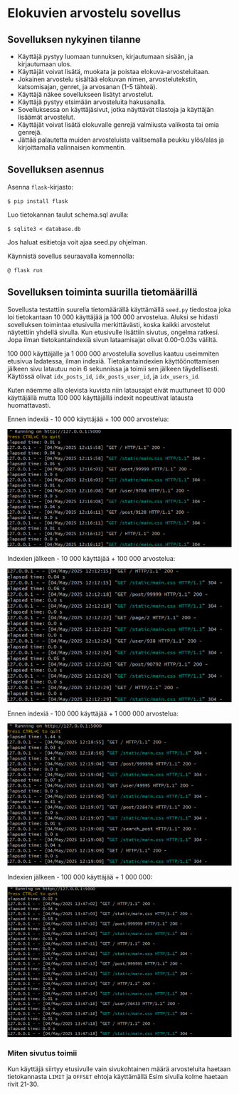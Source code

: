 # Elokuvien arvostelu sovellus

## Sovelluksen nykyinen tilanne

* Käyttäjä pystyy luomaan tunnuksen, kirjautumaan sisään, ja kirjautumaan ulos.
* Käyttäjät voivat lisätä, muokata ja poistaa elokuva-arvosteluitaan.
* Jokainen arvostelu sisältää elokuvan nimen, arvostelutekstin, katsomisajan, genret, ja arvosanan (1-5 tähteä).
* Käyttäjä näkee sovellukseen lisätyt arvostelut.
* Käyttäjä pystyy etsimään arvosteluita hakusanalla.
* Sovelluksessa on käyttäjäsivut, jotka näyttävät tilastoja ja käyttäjän lisäämät arvostelut.
* Käyttäjät voivat lisätä elokuvalle genrejä valmiiusta valikosta tai omia genrejä.
* Jättää palautetta muiden arvosteluista valitsemalla peukku ylös/alas ja kirjoittamalla valinnaisen kommentin.

## Sovelluksen asennus

Asenna `flask`-kirjasto:


`$ pip install flask`


Luo tietokannan taulut schema.sql avulla:

`$ sqlite3 < database.db`

Jos haluat esitietoja voit ajaa seed.py ohjelman.

Käynnistä sovellus seuraavalla komennolla:


`@ flask run`

## Sovelluksen toiminta suurilla tietomäärillä

Sovellusta testattiin suurella tietomäärällä käyttämällä `seed.py` tiedostoa joka loi tietokantaan 10 000 käyttäjää ja 100 000 arvostelua. Aluksi se hidasti sovelluksen toimintaa etusivulla merkittävästi, koska kaikki arvostelut näytettiin yhdellä sivulla. Kun etusivulle lisättiin sivutus, ongelma ratkesi. Jopa ilman tietokantaindexiä sivun lataamisajat olivat 0.00-0.03s väliltä. 

100 000 käyttäjälle ja 1 000 000 arvostelulla sovellus kaatuu useimmiten etusivua ladatessa, ilman indexiä. Tietokantaindexien käyttöönottamisen jälkeen sivu latautuu noin 6 sekunnissa ja toimii sen jälkeen täydellisesti. Käytössä olivat `idx_posts_id`, `idx_posts_user_id`, ja `idx_users_id`.

Kuten näemme alla olevista kuvista niin latausajat eivät muuttuneet 10 000 käyttäjällä mutta 100 000 käyttäjällä indexit nopeuttivat latausta huomattavasti.

Ennen indexiä - 10 000 käyttäjää + 100 000 arvostelua:

![Performance without index 10 000](Images/image2.png)

Indexien jälkeen - 10 000 käyttäjää + 100 000 arvostelua:

![Performance with index](Images/image.png)

Ennen indexiä - 100 000 käyttäjää + 1 000 000 arvostelua:

![Performance witout index 100 000](Images/image3.png)

Indexien jälkeen - 100 000 käyttäjää + 1 000 000:

![Performance with index 100 000](Images/image4.png)

### Miten sivutus toimii

Kun käyttäjä siirtyy etusivulle vain sivukohtainen määrä arvosteluita haetaan tietokannasta `LIMIT` ja `OFFSET` ehtoja käyttämällä Esim sivulla kolme haetaan rivit 21-30.
